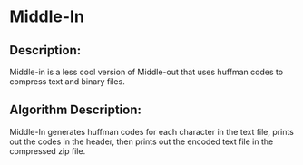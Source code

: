 # Middle-In

## Description:
Middle-in is a less cool version of Middle-out that uses huffman codes to compress text and binary files.

## Algorithm Description:

Middle-In generates huffman codes for each character in the text file, prints out the codes in the header, then prints out the encoded text file in the compressed zip file.

